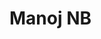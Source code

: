 
# Manoj NB
<!-- ## Engineering Intern, Very Good Ventures

[![Very Good Ventures](https://github.com/VGVentures/Very-Good-Brand/raw/main/logos/icon-unicorn/unicorn-vgv-black-inset-round.png)](https://verygood.ventures)

---

My name is Manoj, and I am an Engineering Intern at [Very Good Ventures](https://verygood.ventures)

- 🔭  I’m currently working on projects of interest to [Very Good Ventures](https://github.com/VGVentures)
- 👯  I’m looking to connect and network
- 💬  Ask me about building [Flutter](https://flutter.dev) apps or my experience with it
- 📫  How to reach me: [LinkedIn](https://www.linkedin.com/in/manoj-b-n/) -->

